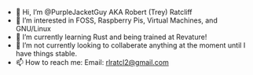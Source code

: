 - 👋 Hi, I’m @PurpleJacketGuy AKA Robert (Trey) Ratcliff
- 👀 I’m interested in FOSS, Raspberry Pis, Virtual Machines, and GNU/Linux
- 🌱 I’m currently learning Rust and being trained at Revature!
- 💞️ I’m not currently looking to collaberate anything at the moment until I have things stable.
- 📫 How to reach me: Email: rlratcl2@gmail.com

<!---
PurpleJacketGuy/PurpleJacketGuy is a ✨ special ✨ repository because its `README.md` (this file) appears on your GitHub profile.
You can click the Preview link to take a look at your changes.
--->
